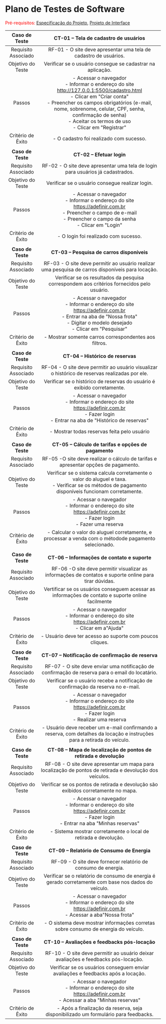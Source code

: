 # Plano de Testes de Software

<span style="color:red">Pré-requisitos: <a href="2-Especificação do Projeto.md"> Especificação do Projeto</a></span>, <a href="3-Projeto de Interface.md"> Projeto de Interface</a>
 
| **Caso de Teste** 	| **CT-01 – Tela de cadastro de usuários** 	|
|:---:	|:---:	|
|	Requisito Associado 	| RF-01 - O site deve apresentar uma tela de cadastro de usuários. |
| Objetivo do Teste 	|  Verificar se o usuário consegue se cadastrar na aplicação. |
| Passos 	| - Acessar o navegador <br> - Informar o endereço do site http://127.0.0.1:5500/cadastro.html<br> - Clicar em "Criar conta" <br> - Preencher os campos obrigatórios (e-mail, nome, sobrenome, celular, CPF, senha, confirmação de senha) <br> - Aceitar os termos de uso <br> - Clicar em "Registrar" |
|Critério de Êxito | - O cadastro foi realizado com sucesso. |
|  	|  	|
| **Caso de Teste** 	| **CT-02 – Efetuar login**	|
|Requisito Associado | RF-02	- O site deve apresentar uma tela de login para usuários já cadastrados. |
| Objetivo do Teste 	| Verificar se o usuário consegue realizar login. |
| Passos 	| - Acessar o navegador <br> - Informar o endereço do site https://adefinir.com.br<br> - Preencher o campo de e-mail <br> - Preencher o campo da senha <br> - Clicar em "Login" |
|Critério de Êxito | - O login foi realizado com sucesso. |
|  	|  	|
| **Caso de Teste** 	| **CT-03 – Pesquisa de carros disponíveis**	|
|Requisito Associado | RF-03	- O site deve permitir ao usuário realizar uma pesquisa de carros disponíveis para locação.|
| Objetivo do Teste 	| Verificar se os resultados da pesquisa correspondem aos critérios fornecidos pelo usuário. |
| Passos 	| - Acessar o navegador <br> - Informar o endereço do site https://adefinir.com.br<br> - Entrar na aba de "Nossa frota" <br> - Digitar o modelo desejado <br> - Clicar em "Pesquisar" |
|Critério de Êxito | - Mostrar somente carros correspondentes aos filtros. |
|  	|  	|
| **Caso de Teste** 	| **CT-04 – Histórico de reservas**	|
|Requisito Associado | RF-04	- O site deve permitir ao usuário visualizar o histórico de reservas realizadas por ele.|
| Objetivo do Teste 	| Verificar se o histórico de reservas do usuário é exibido corretamente. |
| Passos 	| - Acessar o navegador <br> - Informar o endereço do site https://adefinir.com.br<br> - Fazer login<br> - Entrar na aba de "Histórico de reservas" <br> |
|Critério de Êxito | - Mostrar todas reservas feita pelo usuário |
|  	|  	|
| **Caso de Teste** 	| **CT-05 – Cálculo de tarifas e opções de pagamento**	|
|Requisito Associado | RF-05	-O site deve realizar o cálculo de tarifas e apresentar opções de pagamento.|
| Objetivo do Teste 	| Verificar se o sistema calcula corretamente o valor do aluguel e taxa. <br> - Verificar se os métodos de pagamento disponíveis funcionam corretamente. |
| Passos 	| - Acessar o navegador <br> - Informar o endereço do site https://adefinir.com.br<br> - Fazer login<br> - Fazer uma reserva <br> |
|Critério de Êxito | - Calcular o valor do aluguel corretamente, e processar a venda com o métodode pagamento selecionado. |
|  	|  	|
| **Caso de Teste** 	| **CT-06 – Informações de contato e suporte**	|
|Requisito Associado | RF-06	-O site deve permitir visualizar as informações de contatos e suporte online para tirar dúvidas.|
| Objetivo do Teste 	|  Vertificar se os usuários conseguem acessar as informações de contato e suporte online facilmente |
| Passos 	| - Acessar o navegador <br> - Informar o endereço do site https://adefinir.com.br<br> - Clicar em a"Ajuda" <br> |
|Critério de Êxito | - Usuário deve ter acesso ao suporte com poucos cliques. |
|  	|  	|
| **Caso de Teste** 	| **CT-07 – Notificação de confirmação de reserva**	|
|Requisito Associado | RF-07	- O site deve enviar uma notificação de confirmação de reserva para o email do locatário.|
| Objetivo do Teste 	| Verificar se o usuário recebe a notificação de confirmação da reserva no e-mail.|
| Passos 	| - Acessar o navegador <br> - Informar o endereço do site https://adefinir.com.br<br> - Fazer login<br> - Realizar uma reserva <br> |
|Critério de Êxito | - Usuário deve receber um e-mail confirmando a reserva, com detalhes da locação e instruções para a retirada do veículo.|
|  	|  	|
| **Caso de Teste** 	| **CT-08 – Mapa de localização de pontos de retirada e devolução**	|
|Requisito Associado | RF-08	- O site deve apresentar um mapa para localização de pontos de retirada e devolução dos veículos.|
| Objetivo do Teste 	| Verificar se os pontos de retirada e devolução são exibidos corretamente no mapa.|
| Passos 	| - Acessar o navegador <br> - Informar o endereço do site https://adefinir.com.br<br> - Fazer login<br> - Entrar na aba "Minhas reservas" <br> |
|Critério de Êxito | - Sistema mostrar corretamente o local de retirada e devolução.|
|  	|  	|
| **Caso de Teste** 	| **CT-09  – Relatório de Consumo de Energia**	|
|Requisito Associado | RF-09	- O site deve fornecer relatório  de consumo de energia.|
| Objetivo do Teste 	| Verificar se o relatório de consumo de energia é gerado corretamente com base nos dados do veículo.|
| Passos 	| - Acessar o navegador <br> - Informar o endereço do site https://adefinir.com.br<br> - Acessar a aba"Nossa frota"<br> |
|Critério de Êxito | - O sistema deve mostrar informações corretas sobre consumo de energia do veículo.|
|  	|  	|
| **Caso de Teste** 	| **CT-10 –  Avaliações e feedbacks pós-locação**	|
|Requisito Associado | RF-10	- O site deve permitir ao usuário deixar avaliações e feedbacks pós-locação.|
| Objetivo do Teste 	| Verificar se os usuários conseguem enviar avaliações e feedbacks após a locação.|
| Passos 	| - Acessar o navegador <br> - Informar o endereço do site https://adefinir.com.br<br> - Acessar a aba "Minhas reservas" |
|Critério de Êxito | -  Após a finalização da reserva, seja disponibilizado um formulário para feedbacks.|




 
